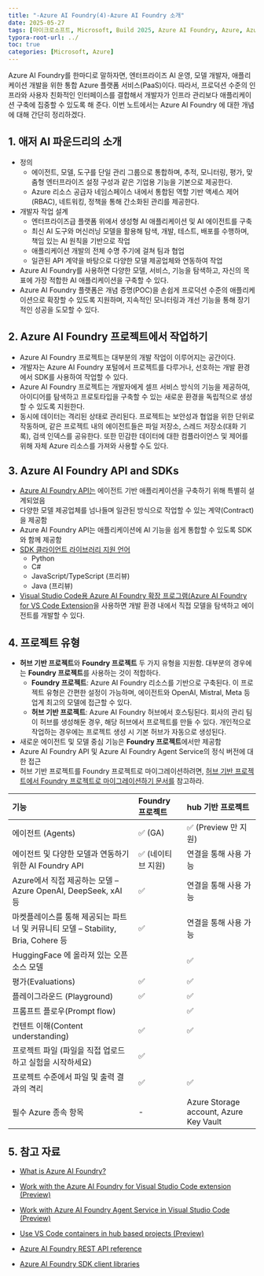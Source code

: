 ```yaml
---
title: "-Azure AI Foundry(4)-Azure AI Foundry 소개"
date: 2025-05-27
tags: [마이크로소프트, Microsoft, Build 2025, Azure AI Foundry, Azure, Azure AI Foundry SDK, Azure OpenAI Studio, Azure OpenAI Service, Azure Machine Learning, Azure App Service, Azure Key Vault, Azure Monitor]
typora-root-url: ../
toc: true
categories: [Microsoft, Azure]
---
```


Azure AI Foundry를 한마디로 말하자면, 엔터프라이즈 AI 운영, 모델 개발자, 애플리케이션 개발을 위한 통합 Azure 플랫폼 서비스(PaaS)이다. 따라서, 프로덕션 수준의 인프라와 사용자 친화적인 인터페이스를 결합해서 개발자가 인프라 관리보다 애플리케이션 구축에 집중할 수 있도록 해 준다. 이번 노트에서는 Azure AI Foundry 에 대한 개념에 대해 간단히 정리하겠다. 



## 1. 애저 AI 파운드리의 소개  

* 정의
  * 에이전트, 모델, 도구를 단일 관리 그룹으로 통합하며, 추적, 모니터링, 평가, 맞춤형 엔터프라이즈 설정 구성과 같은 기업용 기능을 기본으로 제공한다. 
  * Azure 리소스 공급자 네임스페이스 내에서 통합된 역할 기반 액세스 제어(RBAC), 네트워킹, 정책을 통해 간소화된 관리를 제공한다.
* 개발자 작업 설계
  * 엔터프라이즈급 플랫폼 위에서 생성형 AI 애플리케이션 및 AI 에이전트를 구축
  * 최신 AI 도구와 머신러닝 모델을 활용해 탐색, 개발, 테스트, 배포를 수행하며, 책임 있는 AI 원칙을 기반으로 작업
  * 애플리케이션 개발의 전체 수명 주기에 걸쳐 팀과 협업
  * 일관된 API 계약을 바탕으로 다양한 모델 제공업체와 연동하여 작업
* Azure AI Foundry를 사용하면 다양한 모델, 서비스, 기능을 탐색하고, 자신의 목표에 가장 적합한 AI 애플리케이션을 구축할 수 있다.
* Azure AI Foundry 플랫폼은 개념 증명(POC)을 손쉽게 프로덕션 수준의 애플리케이션으로 확장할 수 있도록 지원하며, 지속적인 모니터링과 개선 기능을 통해 장기적인 성공을 도모할 수 있다.



## 2. Azure AI Foundry 프로젝트에서 작업하기 

* Azure AI Foundry 프로젝트는 대부분의 개발 작업이 이루어지는 공간이다.
* 개발자는 Azure AI Foundry 포털에서 프로젝트를 다루거나, 선호하는 개발 환경에서 SDK를 사용하여 작업할 수 있다.
* Azure AI Foundry 프로젝트는 개발자에게 셀프 서비스 방식의 기능을 제공하여, 아이디어를 탐색하고 프로토타입을 구축할 수 있는 새로운 환경을 독립적으로 생성할 수 있도록 지원한다. 
* 동시에 데이터는 격리된 상태로 관리된다. 프로젝트는 보안성과 협업을 위한 단위로 작동하며, 같은 프로젝트 내의 에이전트들은 파일 저장소, 스레드 저장소(대화 기록), 검색 인덱스를 공유한다. 또한 민감한 데이터에 대한 컴플라이언스 및 제어를 위해 자체 Azure 리소스를 가져와 사용할 수도 있다.



## 3. Azure AI Foundry API and SDKs 

* [Azure AI Foundry API는](https://learn.microsoft.com/en-us/rest/api/aifoundry/) 에이전트 기반 애플리케이션을 구축하기 위해 특별히 설계되었음
* 다양한 모델 제공업체를 넘나들며 일관된 방식으로 작업할 수 있는 계약(Contract)을 제공함
* Azure AI Foundry API는 애플리케이션에 AI 기능을 쉽게 통합할 수 있도록 SDK와 함께 제공함
* [SDK 클라이언트 라이브러리 지원 언어](https://learn.microsoft.com/en-us/azure/ai-foundry/how-to/develop/sdk-overview?pivots=programming-language-csharp)
  * Python
  * C#
  * JavaScript/TypeScript (프리뷰)
  * Java (프리뷰)
* [Visual Studio Code용 Azure AI Foundry 확장 프로그램(Azure AI Foundry for VS Code Extension](https://learn.microsoft.com/en-us/azure/ai-foundry/how-to/develop/get-started-projects-vs-code)을 사용하면 개발 환경 내에서 직접 모델을 탐색하고 에이전트를 개발할 수 있다.



## 4. 프로젝트 유형 

* **허브 기반 프로젝트**와 **Foundry 프로젝트** 두 가지 유형을 지원함. 대부분의 경우에는 **Foundry 프로젝트**를 사용하는 것이 적합하다.
  * **Foundry 프로젝트**: Azure AI Foundry 리소스를 기반으로 구축된다. 이 프로젝트 유형은 간편한 설정이 가능하며, 에이전트와 OpenAI, Mistral, Meta 등 업계 최고의 모델에 접근할 수 있다.
  * **허브 기반 프로젝트**: Azure AI Foundry 허브에서 호스팅된다. 회사의 관리 팀이 허브를 생성해둔 경우, 해당 허브에서 프로젝트를 만들 수 있다. 개인적으로 작업하는 경우에는 프로젝트 생성 시 기본 허브가 자동으로 생성된다.
* 새로운 에이전트 및 모델 중심 기능은 **Foundry 프로젝트**에서만 제공함
* Azure AI Foundry API 및 Azure AI Foundry Agent Service의 정식 버전에 대한 접근
* 허브 기반 프로젝트를 Foundry 프로젝트로 마이그레이션하려면, [허브 기반 프로젝트에서 Foundry 프로젝트로 마이그레이션하기 문서를](https://learn.microsoft.com/en-us/azure/ai-foundry/how-to/migrate-project?tabs=azure-ai-foundry) 참고하라.

| 기능                                                         | Foundry 프로젝트  | hub 기반 프로젝트                      |
| :----------------------------------------------------------- | :---------------- | :------------------------------------- |
| 에이전트 (Agents)                                            | ✅ (GA)            | ✅ (Preview 만 지원)                    |
| 에이전트 및 다양한 모델과 연동하기 위한 AI Foundry API       | ✅ (네이티브 지원) | 연결을 통해 사용 가능                  |
| Azure에서 직접 제공하는 모델 – Azure OpenAI, DeepSeek, xAI 등 | ✅                 | 연결을 통해 사용 가능                  |
| 마켓플레이스를 통해 제공되는 파트너 및 커뮤니티 모델 – Stability, Bria, Cohere 등 | ✅                 | 연결을 통해 사용 가능                  |
| HuggingFace 에 올라져 있는 오픈 소스 모델                    |                   | ✅                                      |
| 평가(Evaluations)                                            | ✅                 | ✅                                      |
| 플레이그라운드 (Playground)                                  | ✅                 | ✅                                      |
| 프롬프트 플로우(Prompt flow)                                 |                   | ✅                                      |
| 컨텐트 이해(Content understanding)                           | ✅                 | ✅                                      |
| 프로젝트 파일 (파일을 직접 업로드하고 실험을 시작하세요)     | ✅                 |                                        |
| 프로젝트 수준에서 파일 및 출력 결과의 격리                   | ✅                 | ✅                                      |
| 필수 Azure 종속 항목                                         | -                 | Azure Storage account, Azure Key Vault |



## 5. 참고 자료 

* [What is Azure AI Foundry?](https://learn.microsoft.com/en-us/azure/ai-foundry/what-is-azure-ai-foundry)

* [Work with the Azure AI Foundry for Visual Studio Code extension (Preview)](https://learn.microsoft.com/en-us/azure/ai-foundry/how-to/develop/get-started-projects-vs-code)

* [Work with Azure AI Foundry Agent Service in Visual Studio Code (Preview)](https://learn.microsoft.com/en-us/azure/ai-foundry/how-to/develop/vs-code-agents)

* [Use VS Code containers in hub based projects (Preview)](https://learn.microsoft.com/en-us/azure/ai-foundry/how-to/develop/vscode)

* [Azure AI Foundry REST API reference](https://learn.microsoft.com/en-us/rest/api/aifoundry/)

* [Azure AI Foundry SDK client libraries](https://learn.microsoft.com/en-us/azure/ai-foundry/how-to/develop/sdk-overview?pivots=programming-language-csharp)

  

  